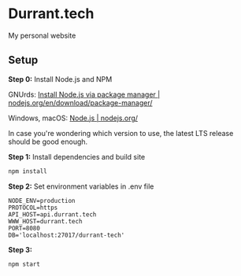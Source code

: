 # Durrant.tech

My personal website

## Setup

**Step 0:** Install Node.js and NPM

GNUrds: [Install Node.js via package manager | nodejs.org/en/download/package-manager/](https://nodejs.org/en/download/package-manager/)

Windows, macOS: [Node.js | nodejs.org/](https://nodejs.org/en/)

In case you're wondering which version to use, the latest LTS release should be good enough.

**Step 1:** Install dependencies and build site

```bash
npm install
```

**Step 2:** Set environment variables in .env file

```env
NODE_ENV=production
PROTOCOL=https
API_HOST=api.durrant.tech
WWW_HOST=durrant.tech
PORT=8080
DB='localhost:27017/durrant-tech'
```

**Step 3:** 

```bash
npm start
```

